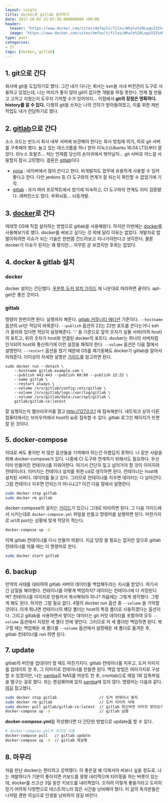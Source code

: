 ```yaml
---
layout: single
title: docker로 gitlab 설치하기
date: 2017-10-02 23:07:30.000000000 +09:00
header:
  teaser: "https://www.docker.com/sites/default/files/Whale%20Logo332%402x_5.png"
  image: "https://www.docker.com/sites/default/files/Whale%20Logo332%402x_5.png"
type: post
categories:
- IT
tags: [docker, gitlab]
---
```


## 1. git으로 간다
회사에 git을 도입하기로 했다. 그간 내가 다니는 회사는 svn을 사내 버전관리 도구로 사용하고 있었는데, 나는 머리가 좋지 않아 git이 없으면 개발을 하질 못한다. 언제 뭘 만들고 고치고 지웠는지 도무지 기억할 수가 있어야지... 이점에서 **git의 장점은 명확하다. history를 알 수 있다.** 다행히 git을 쓰자는 나의 건의가 받아들여졌고, 이를 위한 제반 작업도 내가 전담하기로 했다.

## 2. [gitlab]으로 간다
소스 코드는 반드시 회사 내부 서버에 보관해야 한다는 회사 방침에 의거, 따로 git 서버를 구축해야 했다. 놀고 있는 데스크톱을 하나 받아 리눅스(Ubuntu 16.04 LTS)부터 깔았다. 리누스 토발즈... 저는 언제쯤 당신의 손아귀에서 벗어날지... git 서버로 어느걸 사용할지 잠시 고민했다. 결론은 [gitlab]이다.
- [yona] : 네이버에서 많이 쓴다고 한다. 비개발자도 업무에 유용하게 사용할 수 있어 좋다고 한다. 다만 jenkins 등 CI 도구와의 연계가 잘 되는지 확인할 수 없었기에 기각.
- [gitlab] : 과거 여러 프로젝트에서 썼기에 익숙하고, CI 도구와의 연계도 이미 검증됐다. 레퍼런스도 많다. 부화뇌동... 뇌동개발.

## 3. [docker]로 간다
여태껏 OS에 직접 설치하는 방법으로 gitlab을 사용해왔다. 하지만 이번에는 [docker]를 사용해보기로 했다. docker를 써보고 싶다는 것 외에 달리 이유는 없었다. 개발자로 밥벌이하려면 이슈가 되는 기술은 한번쯤 건드려보고 지나가야한다고 생각한다. 물론 docker가 이슈가 된지는 꽤 됐지만... 아무튼 곧 보겠지만 후회는 없었다.

## 4. docker & gitlab 설치
### docker
docker 설치는 간단했다. [우분투 도커 설치 가이드] 에 나온대로 따라하면 끝이다. apt-get은 좋은 것이다.
### gitlab
명령어 한번이면 된다. 실행까지 해준다. [gitlab 커뮤니티 에디션] 기준이다. `--hostname` 옵션의 url은 적당히 바꿔준다. `--publish` 옵션의 22는 22번 포트를 쓴다는거니 ssh가 올라와 있다면 적당히 설정해준다. ':' 을 기준으로 앞의 숫자가 실물 서버(이하 host)의 포트고, 뒤의 숫자가 host와 연결된 docker의 포트다. docker는 하나의 서버처럼 인식되어 host와 통신하기에 이런 설정을 해줘야 한다. `--volume` 옵션은 다음 절에서 설명한다. `--restart` 옵션을 줬기 때문에 OS를 재기동해도 docker가 gitlab을 알아서 띄워준다. 더이상의 자세한 설명은 [가이드](https://docs.gitlab.com/omnibus/docker/README.html)를 참고하면 된다.
```
sudo docker run --detach \
    --hostname gitlab.example.com \
    --publish 443:443 --publish 80:80 --publish 22:22 \
    --name gitlab \
    --restart always \
    --volume /srv/gitlab/config:/etc/gitlab \
    --volume /srv/gitlab/logs:/var/log/gitlab \
    --volume /srv/gitlab/data:/var/opt/gitlab \
    gitlab/gitlab-ce:latest
```
잘 실행되는지 웹브라우저를 열고 http://127.0.0.1 에 접속해본다. 네트워크 상의 다른 컴퓨터에서는 브라우저에서 host의 ip로 접속할 수 있다. gitlab 로그인 페이지가 뜨면 잘 된 것이다. 

## 5. docker-compose
이대로 써도 좋지만 저 많은 옵션들을 기억해야 하는건 아름답지 못하다. 나 같은 사람을 위해 docker-compose가 있다. 나중에 CI 도구와 연계하기 위해서도 필요하다. 우선 이미 만들어진 컨테이너를 지워야한다. 여기서 간단히 짚고 넘어가야 할 것이 이미지와 컨테이너다. 이미지는 컨테이너 설치를 위한 cd로 생각하면 된다. 컨테이너는 host에 설치된 서버다. 데이터를 들고 있다. 그러므로 컨테이너를 지우면 데이터는 다 날아간다. 그럼 컨테이너 지우면 안되는거 아니냐고? 이건 다음 절에서 설명한다.

```bash
sudo docker stop gitlab
sudo docker rm gitlab
```

docker-compose의 설치는 [가이드](https://docs.gitlab.com/omnibus/docker/README.html#install-gitlab-using-docker-compose)가 있으니 그대로 따라하면 된다. 그 다음 가이드에서 시키는대로 `docker-compose.yml` 파일을 만들고 명령어를 실행하면 된다. 마찬가지로 url과 port는 상황에 맞게 적당히 적는다.

```bash
docker-compose up -d
```

이제 gitlab 컨테이너를 다시 만들어 띄웠다. 지금 당장 쓸 필요는 없지만 앞으로 gitlab 컨테이너를 띄울 때는 이 명령어로 한다.

```bash
sudo docker start gitlab
```

## 6. backup
만약의 사태를 대비하여 gitlab 서버의 데이터를 백업해두라는 지시를 받았다. 여기서 긴 삽질을 해야했다. 컨테이너를 어떻게 백업하지? 데이터는 컨테이너에 다 저장된다며? 컨테이너를 이미지로 만들어서 복사해둬야 하나? 처음에는 그렇게 생각했다. 그렇게 해도 된다. 하지만 그럴 필요 없다. 4절의 docker run 옵션 중 `--volume` 을 기억할 것이다. 이게 뭐냐면 컨테이너의 해당 폴더는 host의 특정 폴더로 사용하겠다는 옵션이다. 그리고 gitlab을 사용하면서 쌓이는 데이터는 git 커밋 데이터를 포함하여 모두 `--volume` 옵션에서 지정한 세 폴더 안에 쌓인다. 그러므로 저 세 폴더만 백업하면 된다. 복구할 때는 백업해둔 세 폴더를 `--volume` 옵션에서 설정해둔 세 폴더로 옮겨둔 후, gitlab 컨테이너를 run 하면 된다.

## 7. update
gitlab의 버전을 업데이터 할 때도 마찬가지다. gitlab 컨테이너를 지우고, 도커 이미지를 업데이트 한 후, 그 이미지로 컨테이너를 만들면 된다. 백업 방법은 여러가지로 구성할 수 있겠지만, 나는 [samba]로 NAS를 마운트 한 후, crontab으로 매일 1회 압축파일을 떨구는 걸로 했다. 죄는 랜섬웨어에 있지 [samba]에 있지 않다. 명령어는 다음과 같다. [여길](https://docs.gitlab.com/omnibus/docker/#upgrade-gitlab-to-newer-version) 참고했다.

```bash
sudo docker stop gitlab                   // 도커 컨테이너 중지
sudo docker rm gitlab                     // 도커 이미지 삭제
sudo docker pull gitlab/gitlab-ce:latest  // gitlab 최신버전 이미지 받아오기
docker-compose up -d                      // gitlab 실행
```

**docker-compose.yml**을 작성했다면 더 간단한 방법으로 update를 할 수 있다.

```bash
# docker-compose.yml의 위치로 이동
docker-compose pull   // gitlab update
docker-compose up -d  // gitlab 재실행
```

## 8. 마무리
처음 만난 docker는 편리하고 강력했다. 이 좋은걸 왜 이제서야 써보나 싶을 정도로. 나는 개발하다가 기분이 좋아지면 키보드를 꽝꽝 내리찍으며 타이핑을 하는 버릇이 있는데, docker를 쓰고선 3일 동안 키보드를 내리찍었다. 오히려 이렇게 좋을거라고 도저히 믿기 어려워 다방면으로 테스트하느라 많은 시간을 낭비해야 했다. 이 글의 독자분들은 나처럼 괜한 의심으로 인생을 낭비하지 않길 바란다.

[yona]: <https://repo.yona.io/>
[gitlab]: <https://gitlab.com>
[docker]: <https://www.docker.com>
[우분투 도커 설치 가이드]: <https://docs.docker.com/engine/installation/linux/docker-ce/ubuntu/#install-using-the-repository>
[gitlab 커뮤니티 에디션]: <https://hub.docker.com/r/gitlab/gitlab-ce/>
[samba]: <https://www.samba.org>